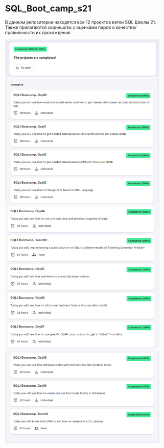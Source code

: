 # SQL_Boot_camp_s21

В данном репозитории находятся все 12 проектов ветки SQL Школы 21. Также прилагаются скриншоты с оценками пиров о качестве/правильности их прохождения.

![T00_01](img/img1.png)
![T00_01](img/img2.png)
![T00_01](img/img3.png)
![T00_01](img/img4.png)
